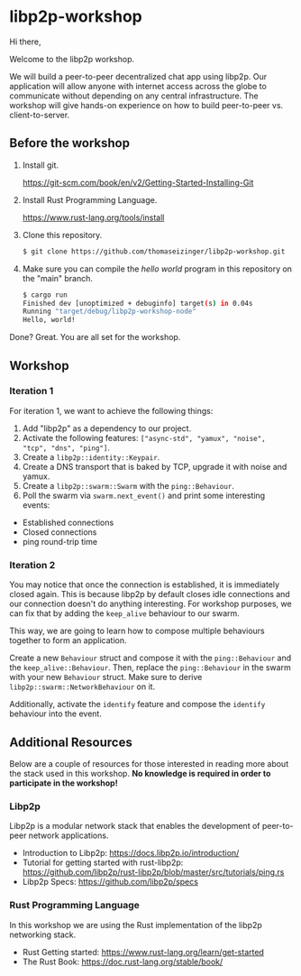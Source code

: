 # libp2p-workshop

Hi there,

Welcome to the libp2p workshop.

We will build a peer-to-peer decentralized chat app using libp2p. Our
application will allow anyone with internet access across the globe to
communicate without depending on any central infrastructure. The workshop will
give hands-on experience on how to build peer-to-peer vs. client-to-server.

## Before the workshop

1. Install git.

   https://git-scm.com/book/en/v2/Getting-Started-Installing-Git

1. Install Rust Programming Language.

   https://www.rust-lang.org/tools/install

1. Clone this repository.

   ```sh
   $ git clone https://github.com/thomaseizinger/libp2p-workshop.git
   ```

1. Make sure you can compile the _hello world_ program in this repository on the
   "main" branch.

   ```sh
   $ cargo run
   Finished dev [unoptimized + debuginfo] target(s) in 0.04s
   Running "target/debug/libp2p-workshop-node"
   Hello, world!
   ```

Done? Great. You are all set for the workshop.

## Workshop

### Iteration 1

For iteration 1, we want to achieve the following things:

1. Add "libp2p" as a dependency to our project.
2. Activate the following features: `["async-std", "yamux", "noise", "tcp", "dns", "ping"]`.
3. Create a `libp2p::identity::Keypair`.
4. Create a DNS transport that is baked by TCP, upgrade it with noise and yamux.
5. Create a `libp2p::swarm::Swarm` with the `ping::Behaviour`.
6. Poll the swarm via `swarm.next_event()` and print some interesting events:
- Established connections
- Closed connections
- ping round-trip time

### Iteration 2

You may notice that once the connection is established, it is immediately closed again.
This is because libp2p by default closes idle connections and our connection doesn't do anything interesting.
For workshop purposes, we can fix that by adding the `keep_alive` behaviour to our swarm.

This way, we are going to learn how to compose multiple behaviours together to form an application.

Create a new `Behaviour` struct and compose it with the `ping::Behaviour` and the `keep_alive::Behaviour`.
Then, replace the `ping::Behaviour` in the swarm with your new `Behaviour` struct.
Make sure to derive `libp2p::swarm::NetworkBehaviour` on it.

Additionally, activate the `identify` feature and compose the `identify` behaviour into the event.

## Additional Resources

Below are a couple of resources for those interested in reading more about
the stack used in this workshop.
**No knowledge is required in order to participate in the workshop!**

### Libp2p

Libp2p is a modular network stack that enables the development of peer-to-peer network applications.

- Introduction to Libp2p: <https://docs.libp2p.io/introduction/>
- Tutorial for getting started with rust-libp2p: <https://github.com/libp2p/rust-libp2p/blob/master/src/tutorials/ping.rs>
- Libp2p Specs: <https://github.com/libp2p/specs>

### Rust Programming Language

In this workshop we are using the Rust implementation of the libp2p networking stack.

- Rust Getting started: <https://www.rust-lang.org/learn/get-started>
- The Rust Book: <https://doc.rust-lang.org/stable/book/>
